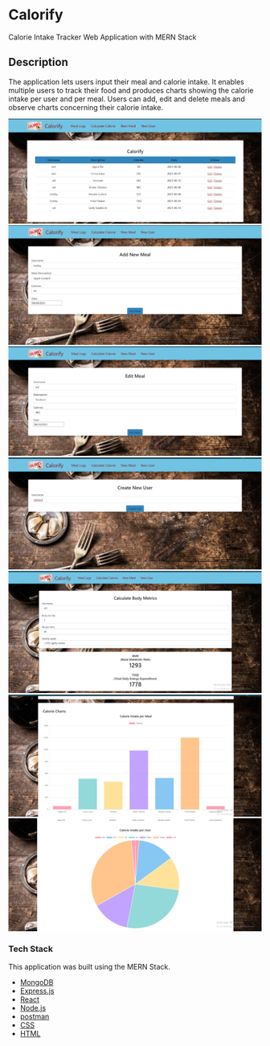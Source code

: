 # Calorify

Calorie Intake Tracker Web Application with MERN Stack

## Description

The application lets users input their meal and calorie intake. It enables multiple users to track their food and produces charts showing the calorie intake per user and per meal.
Users can add, edit and delete meals and observe charts concerning their calorie intake.

<img src="./screenshots/meal list.png">
<img src="./screenshots/add meal.png">
<img src="./screenshots/edit meal.png">
<img src="./screenshots/new user.png">
<img src="./screenshots/calculate body metric.png">
<img src="./screenshots/bar chart.png">
<img src="./screenshots/pie chart.png">

### Tech Stack

This application was built using the MERN Stack.

- [MongoDB](https://www.mongodb.com/)
- [Express.js](https://expressjs.com/)
- [React](https://reactjs.org/)
- [Node.js](https://nodejs.org/en/)
- [postman](https://www.postman.com/)
- [CSS](https://www.w3schools.com/css/)
- [HTML](https://www.w3schools.com/html/)
